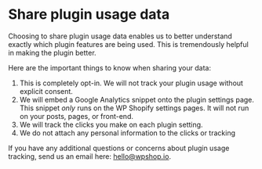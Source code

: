 # Share plugin usage data

Choosing to share plugin usage data enables us to better understand exactly which plugin features are being used. This is tremendously helpful in making the plugin better.

Here are the important things to know when sharing your data:

1. This is completely opt-in. We will not track your plugin usage without explicit consent.
2. We will embed a Google Analytics snippet onto the plugin settings page. This snippet _only_ runs on the WP Shopify settings pages. It will not run on your posts, pages, or front-end.
3. We will track the clicks you make on each plugin setting.
4. We do not attach any personal information to the clicks or tracking

If you have any additional questions or concerns about plugin usage tracking, send us an email here: [hello@wpshop.io](hello@wpshop.io).
